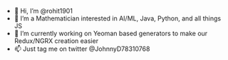 - 👋 Hi, I’m @rohit1901
- 👀 I’m a Mathematician interested in AI/ML, Java, Python, and all things JS
- 🌱 I’m currently working on Yeoman based generators to make our Redux/NGRX creation easier
- 📫 Just tag me on twitter @JohnnyD78310768

<!---
rohit1901/rohit1901 is a ✨ special ✨ repository because its `README.md` (this file) appears on your GitHub profile.
You can click the Preview link to take a look at your changes.
--->
